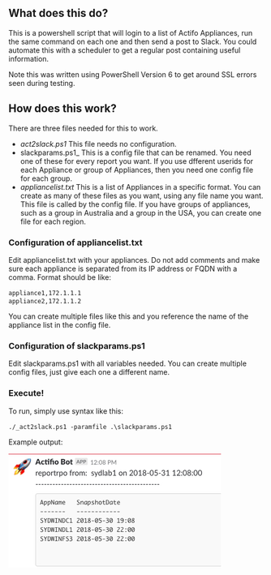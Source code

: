 ## What does this do?

This is a powershell script that will login to a list of Actifo Appliances, run the same command on each one and then send a post to Slack.    You could automate this with a scheduler to get a regular post containing useful information.

Note this was written using PowerShell Version 6 to get around SSL errors seen during testing.

## How does this work?

There are three files needed for this to work.
* _act2slack.ps1_  This file needs no configuration.  
* slackparams.ps1_  This is a config file that can be renamed.  You need one of these for every report you want.  If you use dfferent userids for each Appliance or group of Appliances, then you need one config file for each group.
* _appliancelist.txt_ This is a list of Appliances in a specific format.   You can create as many of these files as you want, using any file name you want.   This file is called by the config file.  If you have groups of appliances, such as a group in Australia and a group in the USA, you can create one file for each region.

### Configuration of appliancelist.txt
Edit appliancelist.txt with your appliances.   Do not add comments and make sure each appliance is separated from its IP address or FQDN with a comma.  Format should be like:
```
appliance1,172.1.1.1
appliance2,172.1.1.2
```
You can create multiple files like this and you reference the name of the appliance list in the config file.

### Configuration of slackparams.ps1
Edit slackparams.ps1 with all variables needed.  You can create multiple config files, just give each one a different name.

### Execute!
To run, simply use syntax like this:
```
./_act2slack.ps1 -paramfile .\slackparams.ps1
```
Example output:

![alt text](https://github.com/Actifio/powershell/blob/master/slackreporter/images/screencap1.jpg)

